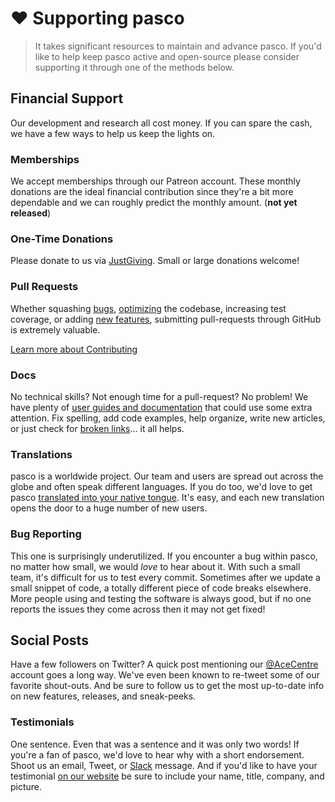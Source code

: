 # ❤️ Supporting pasco

> It takes significant resources to maintain and advance pasco. If you'd like to help keep pasco active and open-source please consider supporting it through one of the methods below.

## Financial Support

Our development and research all cost money.  If you can spare the cash, we have a few ways to help us keep the lights on.

### Memberships

We accept memberships through our Patreon account. These monthly donations are the ideal financial contribution since  they're a bit more dependable and we can roughly predict the monthly amount. (**not yet released**)

### One-Time Donations

Please donate to us via [JustGiving](https://www.justgiving.com/onecheckout/donation/direct/charity/139889). Small or large donations welcome! 


### Pull Requests

Whether squashing [bugs](https://github.com/AceCentre/pasco/issues?q=is%3Aopen+is%3Aissue+label%3Abug), [optimizing](https://github.com/AceCentre/pasco/issues?q=is%3Aopen+is%3Aissue+label%3Aoptimization) the codebase, increasing test coverage, or adding [new features](https://github.com/AceCentre/pasco/issues?q=is%3Aopen+is%3Aissue+label%3Aenhancement), submitting pull-requests through GitHub is extremely valuable.

[Learn more about Contributing](/getting-started/contributing.md)

### Docs

No technical skills? Not enough time for a pull-request? No problem! We have plenty of [user guides and documentation](https://docs.pasco.io/) that could use some extra attention. Fix spelling, add code examples, help organize, write new articles, or just check for [broken links](#)... it all helps.

### Translations

pasco is a worldwide project. Our team and users are spread out across the globe and often speak different languages. If you do too, we'd love to get pasco [translated into your native tongue](https://github.com/pasco/pasco/issues/1203). It's easy, and each new translation opens the door to a huge number of new users.

### Bug Reporting

This one is surprisingly underutilized. If you encounter a bug within pasco, no matter how small, we would _love_ to hear about it. With such a small team, it's difficult for us to test every commit. Sometimes after we update a small snippet of code, a totally different piece of code breaks elsewhere. More people using and testing the software is always good, but if no one reports the issues they come across then it may not get fixed!


## Social Posts

Have a few followers on Twitter? A quick post mentioning our [@AceCentre](https://twitter.com/acecentre) account goes a long way. We've even been known to re-tweet some of our favorite shout-outs. And be sure to follow us to get the most up-to-date info on new features, releases, and sneak-peeks.

### Testimonials

One sentence. Even that was a sentence and it was only two words! If you're a fan of pasco, we'd love to hear why with a short endorsement. Shoot us an email, Tweet, or [Slack](https://slack.pasco.io) message. And if you'd like to have your testimonial [on our website](https://pasco.io/#testimonials) be sure to include your name, title, company, and picture.

